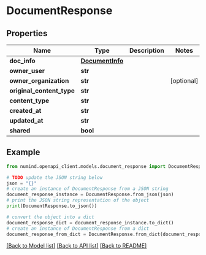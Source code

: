 # DocumentResponse


## Properties

Name | Type | Description | Notes
------------ | ------------- | ------------- | -------------
**doc_info** | [**DocumentInfo**](DocumentInfo.md) |  | 
**owner_user** | **str** |  | 
**owner_organization** | **str** |  | [optional] 
**original_content_type** | **str** |  | 
**content_type** | **str** |  | 
**created_at** | **str** |  | 
**updated_at** | **str** |  | 
**shared** | **bool** |  | 

## Example

```python
from numind.openapi_client.models.document_response import DocumentResponse

# TODO update the JSON string below
json = "{}"
# create an instance of DocumentResponse from a JSON string
document_response_instance = DocumentResponse.from_json(json)
# print the JSON string representation of the object
print(DocumentResponse.to_json())

# convert the object into a dict
document_response_dict = document_response_instance.to_dict()
# create an instance of DocumentResponse from a dict
document_response_from_dict = DocumentResponse.from_dict(document_response_dict)
```
[[Back to Model list]](../README.md#documentation-for-models) [[Back to API list]](../README.md#documentation-for-api-endpoints) [[Back to README]](../README.md)



